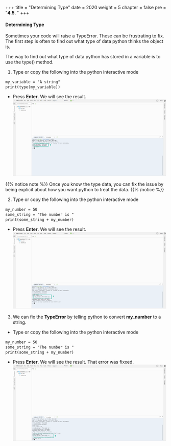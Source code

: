 +++
title = "Determining Type"
date = 2020
weight = 5
chapter = false
pre = "<b>4.5. </b>"
+++
#### Determining Type

Sometimes your code will raise a TypeError. These can be frustrating to fix. The first step is often to find out what type of data python thinks the object is.

The way to find out what type of data python has stored in a variable is to use the type() method.

1. Type or copy the following into the python interactive mode
```
my_variable = "A string"
print(type(my_variable))
```
* Press **Enter**. We will see the result.
![Determining Type](/images/4-data-types/4.5-determining-type/determining-type-001.png?featherlight=false&width=90pc)

{{% notice note %}} 
Once you know the type data, you can fix the issue by being explicit about how you want python to treat the data.
{{% /notice %}}

2. Type or copy the following into the python interactive mode
```
my_number = 50
some_string = "The number is "
print(some_string + my_number)
```
* Press **Enter**. We will see the result.
![Determining Type](/images/4-data-types/4.5-determining-type/determining-type-002.png?featherlight=false&width=90pc)
3. We can fix the **TypeError** by telling python to convert **my_number** to a string.
* Type or copy the following into the python interactive mode
```
my_number = 50
some_string = "The number is "
print(some_string + my_number)
```
* Press **Enter**. We will see the result. That error was fixxed.
![Determining Type](/images/4-data-types/4.5-determining-type/determining-type-003.png?featherlight=false&width=90pc)